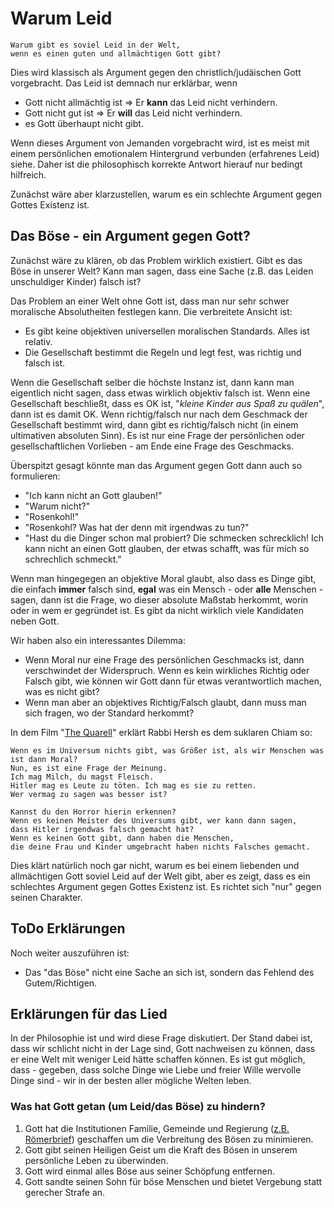 
# Warum Leid

    Warum gibt es soviel Leid in der Welt,
    wenn es einen guten und allmächtigen Gott gibt?

Dies wird klassisch als Argument gegen den christlich/judäischen Gott vorgebracht. Das Leid ist demnach nur erklärbar, wenn

- Gott nicht allmächtig ist => Er **kann** das Leid nicht verhindern.
- Gott nicht gut ist => Er **will** das Leid nicht verhindern.
- es Gott überhaupt nicht gibt.

Wenn dieses Argument von Jemanden vorgebracht wird, ist es meist mit einem persönlichen emotionalem Hintergrund verbunden (erfahrenes Leid) siehe. Daher ist die philosophisch korrekte Antwort hierauf nur bedingt hilfreich. 

Zunächst wäre aber klarzustellen, warum es ein schlechte Argument gegen Gottes Existenz ist.

## Das Böse - ein Argument gegen Gott?

Zunächst wäre zu klären, ob das Problem wirklich existiert. Gibt es das Böse in unserer Welt? Kann man sagen, dass eine Sache (z.B. das Leiden unschuldiger Kinder) falsch ist?

Das Problem an einer Welt ohne Gott ist, dass man nur sehr schwer moralische Absolutheiten festlegen kann. Die verbreitete Ansicht ist:

- Es gibt keine objektiven universellen moralischen Standards. Alles ist relativ.
- Die Gesellschaft bestimmt die Regeln und legt fest, was richtig und falsch ist.

Wenn die Gesellschaft selber die höchste Instanz ist, dann kann man eigentlich nicht sagen, dass etwas wirklich objektiv falsch ist. Wenn eine Gesellschaft beschließt, dass es OK ist, "*kleine Kinder aus Spaß zu quälen*", dann ist es damit OK. Wenn richtig/falsch nur nach dem Geschmack der Gesellschaft bestimmt wird, dann gibt es richtig/falsch nicht (in einem ultimativen absoluten Sinn). Es ist nur eine Frage der persönlichen oder gesellschaftlichen Vorlieben - am Ende eine Frage des Geschmacks.

Überspitzt gesagt könnte man das Argument gegen Gott dann auch so formulieren:

- "Ich kann nicht an Gott glauben!"
- "Warum nicht?"
- "Rosenkohl!"
- "Rosenkohl? Was hat der denn mit irgendwas zu tun?"
- "Hast du die Dinger schon mal probiert? Die schmecken schrecklich! Ich kann nicht an einen Gott glauben, der etwas schafft, was für mich so schrechlich schmeckt."

Wenn man hingegegen an objektive Moral glaubt, also dass es Dinge gibt, die einfach **immer** falsch sind, **egal** was ein Mensch - oder **alle** Menschen - sagen, dann ist die Frage, wo dieser absolute Maßstab herkommt, worin oder in wem er gegründet ist. Es gibt da nicht wirklich viele Kandidaten neben Gott.

Wir haben also ein interessantes Dilemma:

- Wenn Moral nur eine Frage des persönlichen Geschmacks ist, dann verschwindet der Widerspruch. Wenn es kein wirkliches Richtig oder Falsch gibt, wie können wir Gott dann für etwas verantwortlich machen, was es nicht gibt?
- Wenn man aber an objektives Richtig/Falsch glaubt, dann muss man sich fragen, wo der Standard herkommt? 

In dem Film "[The Quarell](http://www.imdb.com/title/tt0105200/)" erklärt Rabbi Hersh es dem suklaren Chiam so:

    Wenn es im Universum nichts gibt, was Größer ist, als wir Menschen was ist dann Moral?
    Nun, es ist eine Frage der Meinung. 
    Ich mag Milch, du magst Fleisch.
    Hitler mag es Leute zu töten. Ich mag es sie zu retten.
    Wer vermag zu sagen was besser ist?

    Kannst du den Horror hierin erkennen?
    Wenn es keinen Meister des Universums gibt, wer kann dann sagen, 
    dass Hitler irgendwas falsch gemacht hat?
    Wenn es keinen Gott gibt, dann haben die Menschen, 
    die deine Frau und Kinder umgebracht haben nichts Falsches gemacht.

Dies klärt natürlich noch gar nicht, warum es bei einem liebenden und allmächtigen Gott soviel Leid auf der Welt gibt, aber es zeigt, dass es ein schlechtes Argument gegen Gottes Existenz ist. Es richtet sich "nur" gegen seinen Charakter.

## ToDo Erklärungen

Noch weiter auszuführen ist:

- Das "das Böse" nicht eine Sache an sich ist, sondern das Fehlend des Gutem/Richtigen.

## Erklärungen für das Lied

In der Philosophie ist und wird diese Frage diskutiert. Der Stand dabei ist, dass wir schlicht nicht in der Lage sind, Gott nachweisen zu können, dass er eine Welt mit weniger Leid hätte schaffen können. Es ist gut möglich, dass  - gegeben, dass solche Dinge wie Liebe und freier Wille wervolle Dinge sind - wir in der besten aller mögliche Welten leben.


### Was hat Gott getan (um Leid/das Böse) zu hindern?

1. Gott hat die Institutionen Familie, Gemeinde und Regierung ([z.B. Römerbrief](http://www.bibleserver.com/text/NGÜ/Römer13,1-4)) geschaffen um die Verbreitung des Bösen zu minimieren.
2. Gott gibt seinen Heiligen Geist um die Kraft des Bösen in unserem persönliche Leben zu überwinden.
3. Gott wird einmal alles Böse aus seiner Schöpfung entfernen.
4. Gott sandte seinen Sohn für böse Menschen und bietet Vergebung statt gerecher Strafe an.








